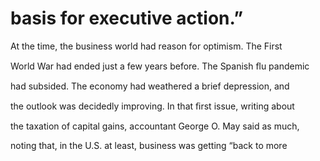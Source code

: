 # basis for executive action.”

At the time, the business world had reason for optimism. The First

World War had ended just a few years before. The Spanish ﬂu pandemic

had subsided. The economy had weathered a brief depression, and

the outlook was decidedly improving. In that ﬁrst issue, writing about

the taxation of capital gains, accountant George O. May said as much,

noting that, in the U.S. at least, business was getting “back to more